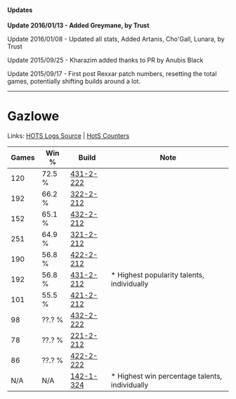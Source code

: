 #### Updates
**Update 2016/01/13 - Added Greymane, by Trust**

Update 2016/01/08 - Updated all stats, Added Artanis, Cho'Gall, Lunara, by Trust

Update 2015/09/25 - Kharazim added thanks to PR by Anubis Black

Update 2015/09/17 - First post Rexxar patch numbers, resetting the total games, potentially shifting builds around a lot.

***

# Gazlowe

Links: [HOTS Logs Source](https://www.hotslogs.com/Sitewide/HeroDetails?Hero=Gazlowe) | [HotS Counters](http://hotscounters.com/#/hero/Gazlowe)

Games  | Win %  | Build     | Note
-----  | -----  | -----     | ----
120    | 72.5 % | [431-2-222](http://www.heroesfire.com/hots/talent-calculator/gazlowe#scCU) | 
192    | 66.2 % | [322-2-212](http://www.heroesfire.com/hots/talent-calculator/gazlowe#oS54) | 
152    | 65.1 % | [432-2-212](http://www.heroesfire.com/hots/talent-calculator/gazlowe#seea) | 
251    | 64.9 % | [321-2-212](http://www.heroesfire.com/hots/talent-calculator/gazlowe#oPeq) | 
190    | 56.8 % | [422-2-212](http://www.heroesfire.com/hots/talent-calculator/gazlowe#sGE4) | 
192    | 56.8 % | [431-2-212](http://www.heroesfire.com/hots/talent-calculator/gazlowe#scCK) | * Highest popularity talents, individually
101    | 55.5 % | [421-2-212](http://www.heroesfire.com/hots/talent-calculator/gazlowe#sDnq) | 
98     | ??.? % | [432-2-222](http://www.heroesfire.com/hots/talent-calculator/gazlowe#seek) | 
78     | ??.? % | [221-2-212](http://www.heroesfire.com/hots/talent-calculator/gazlowe#kbVq) | 
86     | ??.? % | [422-2-222](http://www.heroesfire.com/hots/talent-calculator/gazlowe#sGEE) | 
N/A    | N/A    | [142-1-324](http://www.heroesfire.com/hots/talent-calculator/gazlowe#haQC) | * Highest win percentage talents, individually
